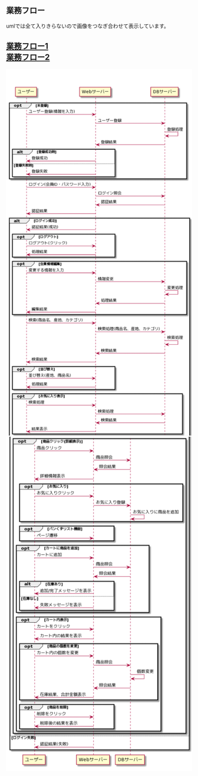 ## 業務フロー


<p>umlでは全て入りきらないので画像をつなぎ合わせて表示しています。</p>

[業務フロー1](https://github.com/Aso2101122/coffeeEC/blob/main/02_%E6%A5%AD%E5%8B%99%E3%83%95%E3%83%AD%E3%83%BC/flow_01.md)<br>
[業務フロー2](https://github.com/Aso2101122/coffeeEC/blob/main/02_%E6%A5%AD%E5%8B%99%E3%83%95%E3%83%AD%E3%83%BC/flow_02.md)
---
<img src="./img/業務フロー1.png" width="690">
<img src="./img/業務フロー2.png" width="700">
